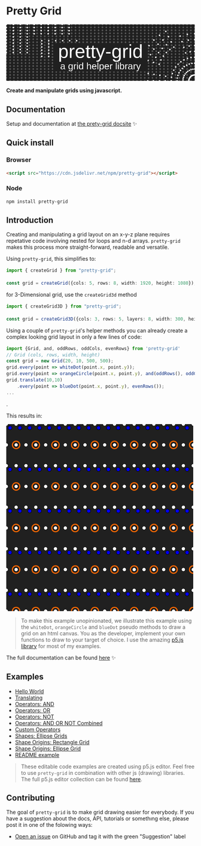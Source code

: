 # Pretty Grid

![intro](assets/banner2.png)

**Create and manipulate grids using javascript.** 

## Documentation
Setup and documentation at  [the prety-grid docsite](https://prettygrid.vadimgouskov.com) ✨
 
  
## Quick install

### Browser
```html
<script src="https://cdn.jsdelivr.net/npm/pretty-grid"></script>
```

### Node

```bash
npm install pretty-grid
```



## Introduction

Creating and manipulating a grid layout on an x-y-z plane requires repetative code involving nested for loops and n-d arrays. `pretty-grid` makes this process more straight-forward, readable and versatile.


Using `pretty-grid`, this simplifies to:

```ts
import { createGrid } from "pretty-grid";

const grid = createGrid({cols: 5, rows: 8, width: 1920, height: 1080});
```

for 3-Dimensional grid, use the `createGrid3d` method

```ts
import { createGrid3D } from "pretty-grid";

const grid = createGrid3D({cols: 3, rows: 5, layers: 8, width: 300, height: 500, depth: 800});
```

Using a couple of `pretty-grid`'s helper methods you can already create a complex looking grid layout in only a few lines of code:

```ts
import {Grid, and, oddRows, oddCols, evenRows} from 'pretty-grid'
// Grid (cols, rows, width, height)
const grid = new Grid(20, 10, 500, 500);
grid.every(point => whiteDot(point.x, point.y));
grid.every(point => orangeCircle(point.x, point.y), and(oddRows(), oddCols()));
grid.translate(10,10)
    .every(point => blueDot(point.x, point.y), evenRows());
...
```

> 
.

This results in:

![intro](assets/intro.png)

> To make this example unopinionated, we illustrate this example using the `whiteDot`, `orangeCircle` and `blueDot` pseudo methods to draw a grid on an html canvas. You as the developer, implement your own functions to draw to your target of choice. I use the amazing [p5.js library](https://p5js.org) for most of my examples.  


The full documentation can be found [here](https://prettygrid.vadimgouskov.com) ✨

## Examples

-   [Hello World](https://editor.p5js.org/VadimGouskov/sketches/m7-A9JZzn)
-   [Translating](https://editor.p5js.org/VadimGouskov/sketches/z5YkEcAWR)
-   [Operators: AND](https://editor.p5js.org/VadimGouskov/sketches/mp0Y_3N-S)
-   [Operators: OR](https://editor.p5js.org/VadimGouskov/sketches/TsPk41HtS)
-   [Operators: NOT](https://editor.p5js.org/VadimGouskov/sketches/Y8WipTN7U)
-   [Operators: AND OR NOT Combined](https://editor.p5js.org/VadimGouskov/sketches/owm9JDEHe)
-   [Custom Operators](https://editor.p5js.org/VadimGouskov/sketches/mHWaqUVFP)
-   [Shapes: Ellipse Grids](https://editor.p5js.org/VadimGouskov/sketches/gDVloSS0J)
-   [Shape Origins: Rectangle Grid](https://editor.p5js.org/VadimGouskov/sketches/HkOOuzeQz)
-   [Shape Origins: Ellipse Grid](https://editor.p5js.org/VadimGouskov/sketches/ROnn9dDoE)
-   [README example](https://editor.p5js.org/VadimGouskov/sketches/6CiLATPQ2)

> These editable code examples are created using p5.js editor. Feel free to use `pretty-grid` in combination with other js (drawing) libraries. The full p5.js editor collection can be found [here](https://editor.p5js.org/VadimGouskov/collections/1uEQLKloQ).

## Contributing

The goal of `pretty-grid` is to make grid drawing easier for everybody.
If you have a suggestion about the docs, API, tutorials or somethıng else, please post it in one of the folowing ways:

-   [Open an issue](https://github.com/VadimGouskov/pretty-grid/issues) on GitHub and tag it with the green "Suggestion" label

<!-- ## TODO

-   Global Grid origin modes
-   push/pop current state of the grid
-   rotate method
-   transform method: (supply your own function to apply transormations to the GridPoints)
-   3D Grid
-   ... -->
